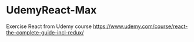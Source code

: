 # UdemyReact-Max
Exercise React from Udemy course https://www.udemy.com/course/react-the-complete-guide-incl-redux/
